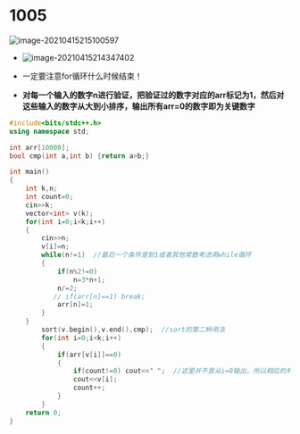 # 1005

![image-20210415215100597](C:\Users\86188\AppData\Roaming\Typora\typora-user-images\image-20210415215100597.png)

* ![image-20210415214347402](https://i.loli.net/2021/04/15/Vf1nXzRFoDgev58.png)

* 一定要注意for循环什么时候结束！
* **对每一个输入的数字n进行验证，把验证过的数字对应的arr标记为1，然后对这些输入的数字从大到小排序，输出所有arr=0的数字即为关键数字**

~~~C++
#include<bits/stdc++.h>
using namespace std;

int arr[10000];
bool cmp(int a,int b) {return a>b;}

int main()
{
    int k,n;
    int count=0;
    cin>>k;
    vector<int> v(k);
    for(int i=0;i<k;i++)
    {
        cin>>n;
        v[i]=n;
        while(n!=1)  //最后一个条件是到1或者其他常数考虑用while循环
        {
            if(n%2!=0)
                n=3*n+1;
            n/=2;
           // if(arr[n]==1) break;
            arr[n]=1;
        }
    }
        sort(v.begin(),v.end(),cmp);  //sort的第二种用法
        for(int i=0;i<k;i++)
        {
            if(arr[v[i]]==0)
            {
                if(count!=0) cout<<" ";  //这里并不是从i=0输出，所以相应的判定条件要改变
                cout<<v[i];
                count++;
            }
        }
    return 0;
}

~~~